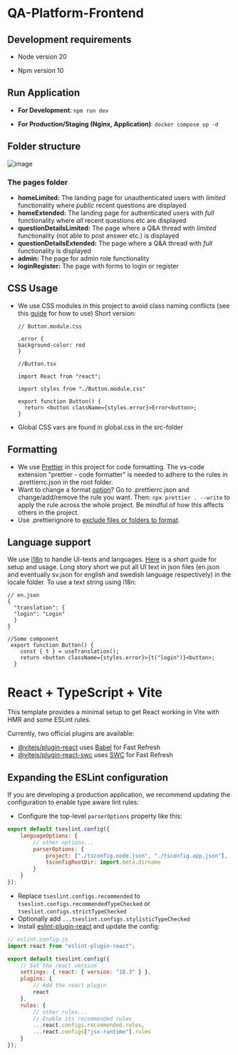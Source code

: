 # QA-Platform-Frontend

## Development requirements

- Node version 20

- Npm version 10

## Run Application

- **For Development**: `npm run dev`

- **For Production/Staging (Nginx, Application)**: `docker compose up -d`

## Folder structure

![image](https://github.com/user-attachments/assets/c6dc793b-ea0a-4ac1-9c98-b2b41e1ace87)

### The pages folder

- **homeLimited:** The landing page for unauthenticated users with _limited_ functionality where _public_ recent questions are displayed
- **homeExtended:** The landing page for authenticated users with _full_ functionality where _all_ recent questions etc are displayed
- **questionDetailsLimited:** The page where a Q&A thread with _limited_ functionality (not able to post answer etc.) is displayed
- **questionDetailsExtended:** The page where a Q&A thread with _full_ functionality is displayed
- **admin:** The page for admin role functionality
- **loginRegister:** The page with forms to login or register

## CSS Usage

- We use CSS modules in this project to avoid class naming conflicts (see this [guide](https://medium.com/@ralph1786/using-css-modules-in-react-app-c2079eadbb87) for how to use) Short version:

    ```
    // Button.module.css

    .error {
    background-color: red
    }
    ```

    ```
    //Button.tsx

    import React from "react";

    import styles from "./Button.module.css"

    export function Button() {
      return <button className={styles.error}>Error<button>;
    }
    ```

- Global CSS vars are found in global.css in the src-folder

## Formatting

- We use [Prettier](https://prettier.io/) in this project for code formatting. The vs-code extension "prettier - code formatter" is needed to adhere to the rules in .prettierrc.json in the root folder.
- Want to change a format [option](https://prettier.io/docs/en/options)? Go to .prettierrc.json and change/add/remove the rule you want. Then: `npx prettier . --write` to apply the rule across the whole project. Be mindful of how this affects others in the project.
- Use .prettierignore to [exclude files or folders to format](https://prettier.io/docs/en/ignore).

## Language support

We use [i18n](https://react.i18next.com/) to handle UI-texts and languages. [Here](https://medium.com/@devpedrodias/how-to-use-i18n-in-your-react-app-1f26deb2a3d8) is a short guide for setup and usage. Long story short we put all UI text in json files (en.json and eventually sv.json for english and swedish language respectively) in the locale folder. To use a text string using i18n:

```
// en.json
{
  "translation": {
  "login": "Login"
  }
}
```

```
//Some component
 export function Button() {
    const { t } = useTranslation();
    return <button className={styles.error}>{t("login")}<button>;
  }
```

# React + TypeScript + Vite

This template provides a minimal setup to get React working in Vite with HMR and some ESLint rules.

Currently, two official plugins are available:

- [@vitejs/plugin-react](https://github.com/vitejs/vite-plugin-react/blob/main/packages/plugin-react/README.md) uses [Babel](https://babeljs.io/) for Fast Refresh
- [@vitejs/plugin-react-swc](https://github.com/vitejs/vite-plugin-react-swc) uses [SWC](https://swc.rs/) for Fast Refresh

## Expanding the ESLint configuration

If you are developing a production application, we recommend updating the configuration to enable type aware lint rules:

- Configure the top-level `parserOptions` property like this:

```js
export default tseslint.config({
    languageOptions: {
        // other options...
        parserOptions: {
            project: ["./tsconfig.node.json", "./tsconfig.app.json"],
            tsconfigRootDir: import.meta.dirname
        }
    }
});
```

- Replace `tseslint.configs.recommended` to `tseslint.configs.recommendedTypeChecked` or `tseslint.configs.strictTypeChecked`
- Optionally add `...tseslint.configs.stylisticTypeChecked`
- Install [eslint-plugin-react](https://github.com/jsx-eslint/eslint-plugin-react) and update the config:

```js
// eslint.config.js
import react from "eslint-plugin-react";

export default tseslint.config({
    // Set the react version
    settings: { react: { version: "18.3" } },
    plugins: {
        // Add the react plugin
        react
    },
    rules: {
        // other rules...
        // Enable its recommended rules
        ...react.configs.recommended.rules,
        ...react.configs["jsx-runtime"].rules
    }
});
```
